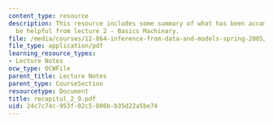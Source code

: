 ```yaml
---
content_type: resource
description: This resource includes some summary of what has been accomplished may
  be helpful from lecture 2 - Basics Machinary.
file: /media/courses/12-864-inference-from-data-and-models-spring-2005/24c7c74c953f02c5806bb35d22a5be74_recapitul_2_9.pdf
file_type: application/pdf
learning_resource_types:
- Lecture Notes
ocw_type: OCWFile
parent_title: Lecture Notes
parent_type: CourseSection
resourcetype: Document
title: recapitul_2_9.pdf
uid: 24c7c74c-953f-02c5-806b-b35d22a5be74
---
```

